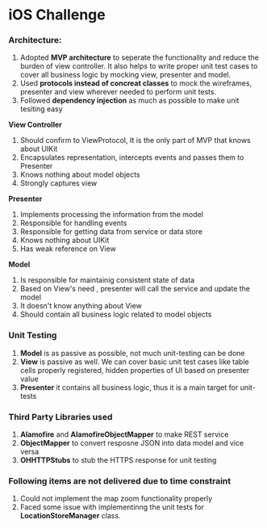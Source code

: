 # iOS Challenge

### Architecture:

1. Adopted **MVP architecture** to seperate the functionality and reduce the burden of view controller. It also helps to write proper unit test cases to cover all business logic by mocking view, presenter and model.
2. Used **protocols instead of concreat classes** to mock the wireframes, presenter and view wherever needed to perform unit tests.
3. Followed **dependency injection** as much as possible to make unit tesiting easy

**View Controller**
1. Should confirm to ViewProtocol, It is the only part of MVP that knows about UIKit
2. Encapsulates representation, intercepts events and passes them to Presenter
3. Knows nothing about model objects
4. Strongly captures view

**Presenter**
1. Implements processing the information from the model
2. Responsible for handling events
3. Responsible for getting data from service or data store
4. Knows nothing about UIKit
5. Has weak reference on View

**Model**
1. Is responsible for maintainig consistent state of data
2. Based on View's need , presenter will call the service and update the model
3. It doesn't know anything about View
4. Should contain all business logic related to model objects

### Unit Testing
1. **Model** is as passive as possible, not much unit-testing can be done
2. **View** is passive as well. We can cover basic unit test cases like table cells properly registered, hidden properties of UI based on presenter value
3. **Presenter** it contains all business logic, thus it is a main target for unit-tests

### Third Party Libraries used

1. **Alamofire**  and **AlamofireObjectMapper** to make REST service
2. **ObjectMapper** to convert resposne JSON into data model and vice versa
3. **OHHTTPStubs** to stub the HTTPS response for unit testing

### Following items are not delivered due to time constraint
1. Could not implement the map zoom functionality properly
2. Faced some issue with implementinng the unit tests for **LocationStoreManager** class.
